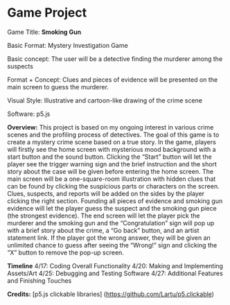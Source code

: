 # Game Project

Game Title: **Smoking Gun**

Basic Format: Mystery Investigation Game

Basic concept: The user will be a detective finding the murderer among the suspects

Format + Concept: Clues and pieces of evidence will be presented on the main screen to guess the murderer.

Visual Style: Illustrative and cartoon-like drawing of the crime scene

Software: p5.js

**Overview:**
This project is based on my ongoing interest in various crime scenes and the profiling process of detectives. The goal of this game is to create a mystery crime scene based on a true story. In the game, players will firstly see the home screen with mysterious mood background with a start button and the sound button. Clicking the “Start” button will let the player see the trigger warning sign and the brief instruction and the short story about the case will be given before entering the home screen. The main screen will be a one-square-room illustration with hidden clues that can be found by clicking the suspicious parts or characters on the screen. Clues, suspects, and reports will be added on the sides by the player clicking the right section. Founding all pieces of evidence and smoking gun evidence will let the player guess the suspect and the smoking gun piece (the strongest evidence). The end screen will let the player pick the murderer and the smoking gun and the “Congratulation” sign will pop up with a brief story about the crime, a “Go back” button, and an artist statement link. If the player got the wrong answer, they will be given an unlimited chance to guess after seeing the “Wrong!” sign and clicking the “X” button to remove the pop-up screen.

**Timeline**
4/17: Coding Overall Functionality
4/20: Making and Implementing Assets/Art
4/25: Debugging and Testing Software
4/27: Additional Features and Finishing Touches

**Credits:**
[p5.js clickable libraries] (https://github.com/Lartu/p5.clickable)
